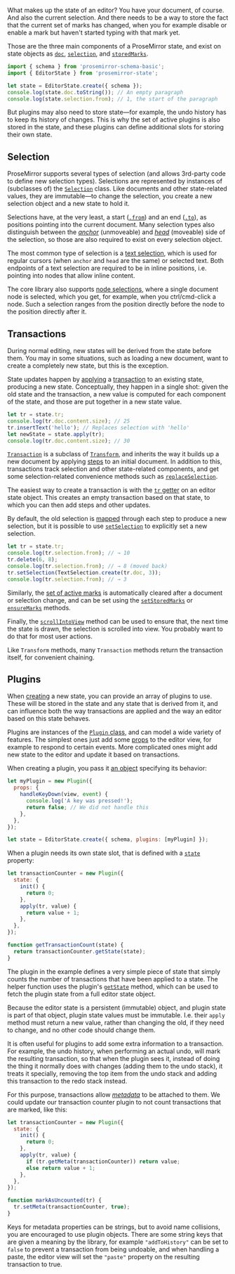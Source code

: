 What makes up the state of an editor? You have your document, of course. And
also the current selection. And there needs to be a way to store the fact that
the current set of marks has changed, when you for example disable or enable a
mark but haven't started typing with that mark yet.

Those are the three main components of a ProseMirror state, and exist on state
objects as [`doc`](##state.EditorState.doc),
[`selection`](##state.EditorState.selection), and
[`storedMarks`](##state.EditorState.storedMarks).

```javascript
import { schema } from 'prosemirror-schema-basic';
import { EditorState } from 'prosemirror-state';

let state = EditorState.create({ schema });
console.log(state.doc.toString()); // An empty paragraph
console.log(state.selection.from); // 1, the start of the paragraph
```

But plugins may also need to store state—for example, the undo history has to
keep its history of changes. This is why the set of active plugins is also
stored in the state, and these plugins can define additional slots for storing
their own state.

## Selection

ProseMirror supports several types of selection (and allows 3rd-party code to
define new selection types). Selections are represented by instances of
(subclasses of) the [`Selection`](##state.Selection) class. Like documents and
other state-related values, they are immutable—to change the selection, you
create a new selection object and a new state to hold it.

Selections have, at the very least, a start ([`.from`](##state.Selection.from))
and an end ([`.to`](##state.Selection.to)), as positions pointing into the
current document. Many selection types also distinguish between the
[_anchor_](##state.Selection.anchor) (unmoveable) and
[_head_](##state.Selection.head) (moveable) side of the selection, so those are
also required to exist on every selection object.

The most common type of selection is a [text selection](##state.TextSelection),
which is used for regular cursors (when `anchor` and `head` are the same) or
selected text. Both endpoints of a text selection are required to be in inline
positions, i.e. pointing into nodes that allow inline content.

The core library also supports [node selections](##state.NodeSelection), where a
single document node is selected, which you get, for example, when you
ctrl/cmd-click a node. Such a selection ranges from the position directly before
the node to the position directly after it.

## Transactions

During normal editing, new states will be derived from the state before them.
You may in some situations, such as loading a new document, want to create a
completely new state, but this is the exception.

State updates happen by [applying](##state.EditorState.apply) a
[transaction](##state.Transaction) to an existing state, producing a new state.
Conceptually, they happen in a single shot: given the old state and the
transaction, a new value is computed for each component of the state, and those
are put together in a new state value.

```javascript
let tr = state.tr;
console.log(tr.doc.content.size); // 25
tr.insertText('hello'); // Replaces selection with 'hello'
let newState = state.apply(tr);
console.log(tr.doc.content.size); // 30
```

[`Transaction`](##state.Transaction) is a subclass of
[`Transform`](##transform.Transform), and inherits the way it builds up a new
document by applying [steps](##transform.Step) to an initial document. In
addition to this, transactions track selection and other state-related
components, and get some selection-related convenience methods such as
[`replaceSelection`](##state.Transaction.replaceSelection).

The easiest way to create a transaction is with the
[`tr` getter](##state.EditorState.tr) on an editor state object. This creates an
empty transaction based on that state, to which you can then add steps and other
updates.

By default, the old selection is [mapped](##state.Selection.map) through each
step to produce a new selection, but it is possible to use
[`setSelection`](##state.Transaction.setSelection) to explicitly set a new
selection.

```javascript
let tr = state.tr;
console.log(tr.selection.from); // → 10
tr.delete(6, 8);
console.log(tr.selection.from); // → 8 (moved back)
tr.setSelection(TextSelection.create(tr.doc, 3));
console.log(tr.selection.from); // → 3
```

Similarly, the [set of active marks](##state.EditorState.storedMarks) is
automatically cleared after a document or selection change, and can be set using
the [`setStoredMarks`](##state.Transaction.setStoredMarks) or
[`ensureMarks`](##state.Transaction.ensureMarks) methods.

Finally, the [`scrollIntoView`](##state.Transaction.scrollIntoView) method can
be used to ensure that, the next time the state is drawn, the selection is
scrolled into view. You probably want to do that for most user actions.

Like `Transform` methods, many `Transaction` methods return the transaction
itself, for convenient chaining.

## Plugins

When [creating](##state.EditorState^create) a new state, you can provide an
array of plugins to use. These will be stored in the state and any state that is
derived from it, and can influence both the way transactions are applied and the
way an editor based on this state behaves.

Plugins are instances of the [`Plugin` class](##state.Plugin), and can model a
wide variety of features. The simplest ones just add some
[props](##view.EditorProps) to the editor view, for example to respond to
certain events. More complicated ones might add new state to the editor and
update it based on transactions.

When creating a plugin, you pass it [an object](##state.PluginSpec) specifying
its behavior:

```javascript
let myPlugin = new Plugin({
  props: {
    handleKeyDown(view, event) {
      console.log('A key was pressed!');
      return false; // We did not handle this
    },
  },
});

let state = EditorState.create({ schema, plugins: [myPlugin] });
```

When a plugin needs its own state slot, that is defined with a
[`state`](##state.PluginSpec.state) property:

```javascript
let transactionCounter = new Plugin({
  state: {
    init() {
      return 0;
    },
    apply(tr, value) {
      return value + 1;
    },
  },
});

function getTransactionCount(state) {
  return transactionCounter.getState(state);
}
```

The plugin in the example defines a very simple piece of state that simply
counts the number of transactions that have been applied to a state. The helper
function uses the plugin's [`getState`](##state.Plugin.getState) method, which
can be used to fetch the plugin state from a full editor state object.

Because the editor state is a persistent (immutable) object, and plugin state is
part of that object, plugin state values must be immutable. I.e. their `apply`
method must return a new value, rather than changing the old, if they need to
change, and no other code should change them.

It is often useful for plugins to add some extra information to a transaction.
For example, the undo history, when performing an actual undo, will mark the
resulting transaction, so that when the plugin sees it, instead of doing the
thing it normally does with changes (adding them to the undo stack), it treats
it specially, removing the top item from the undo stack and adding this
transaction to the redo stack instead.

For this purpose, transactions allow [_metadata_](##state.Transaction.getMeta)
to be attached to them. We could update our transaction counter plugin to not
count transactions that are marked, like this:

```javascript
let transactionCounter = new Plugin({
  state: {
    init() {
      return 0;
    },
    apply(tr, value) {
      if (tr.getMeta(transactionCounter)) return value;
      else return value + 1;
    },
  },
});

function markAsUncounted(tr) {
  tr.setMeta(transactionCounter, true);
}
```

Keys for metadata properties can be strings, but to avoid name collisions, you
are encouraged to use plugin objects. There are some string keys that are given
a meaning by the library, for example `"addToHistory"` can be set to `false` to
prevent a transaction from being undoable, and when handling a paste, the editor
view will set the `"paste"` property on the resulting transaction to true.
